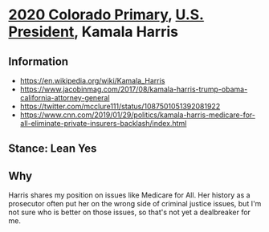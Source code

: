 # [2020 Colorado Primary](../README.md), [U.S. President](README.md), Kamala Harris

## Information

* https://en.wikipedia.org/wiki/Kamala_Harris
* https://www.jacobinmag.com/2017/08/kamala-harris-trump-obama-california-attorney-general
* https://twitter.com/mcclure111/status/1087501051392081922
* https://www.cnn.com/2019/01/29/politics/kamala-harris-medicare-for-all-eliminate-private-insurers-backlash/index.html

## Stance: Lean Yes

## Why

Harris shares my position on issues like Medicare for All. Her history as a prosecutor often put her on the wrong side of criminal justice issues, but I'm not sure who is better on those issues, so that's not yet a dealbreaker for me.
